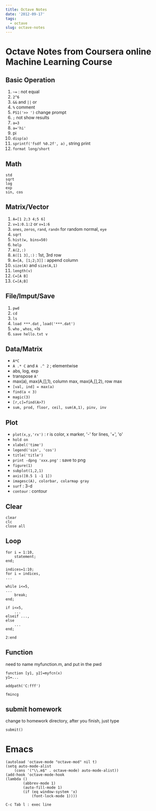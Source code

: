```yaml
---
title: Octave Notes
date: '2012-09-17'
tags:
  - octave
slug: octave-notes
---
```



Octave Notes from Coursera online Machine Learning Course
==========

## Basic Operation

1. `~=` : not equal
2. `2^6`
3. `&&` and `||` or
4. `%` comment
5. `PS1('>> ')` change prompt
6. `;` not show results
7. `a=3`
8. `a='hi'`
9. pi
10. `disp(a)`
11. `sprintf('fsdf %0.2f', a)` , string print
12.  `format long/short`

## Math

	std
	sqrt
	log
	exp
	sin, cos

## Matrix/Vector 

1. `A=[1 2;3 4;5 6]`
2. `v=1:0.1:2` or `v=1:6`
3. `ones`, `zeros`, `rand`, `randn` for random normal, `eye`
4. `sqrt`
5. `hist(w, bins=50)`
6. `help`
7. `A(2,:)`
8. `A([1 3],:)` : 1st, 3rd row
9. `A=[A, [1;2;3]]` : append column
10. `size(A)` and `size(A,1)`
11. `length(v)`
12. `C=[A B]`
13. `C=[A;B]`

## File/Imput/Save 

1. `pwd` 
2. `cd`
3. `ls`
4. `load ***.dat` , `load('***.dat')`
5. `who` , `whos`, =ls
6. `save hello.txt v`

## Data/Matrix

- `A*C`
- `A .* C` and `A .^ 2` ; elementwise
- abs, log, exp
- transpose `A'`
- max(a), max(A,[],1), column max, max(A,[],2), row max
- `[val, ind] = max(a)`
- `find(a < 3)`
- `magic(3)`
- `[r,c]=find(A>7)`
- `sum, prod, floor, ceil, sum(A,1), pinv, inv`

## Plot

- `plot(x,y,'rx')` : r is color, x marker, '-' for lines, '+', 'o'
- `hold on`
- `xlabel('time')`
- `legend('sin', 'cos')`
- `title('title')`
- `print -dpng 'xxx.png'` : save to png
- `figure(1)`
- `subplot(1,2,1)` 
- `axis([0.5 1 -1 1])`
- `imagesc(A), colorbar, colarmap gray`
- `surf` : 3-d
- `contour` : contour

## Clear

	clear
	clc
	close all

## Loop 

	for i = 1:10,
		statement;
	end;
	
	indices=1:10;
	for i = indices,
	...
	
	while i<=5,
	...
		break;
	end;

	if i<=5,
		...
	elseif ...,
	else
		...
	end;

	2:end

## Function

need to name myfunction.m, and put in the pwd

	function [y1, y2]=myfcn(x)
	y1=...

	addpath('C:fff')

	fmincg

## submit homework

change to homework directory, after you finish, just type

	submit()

# Emacs #

	(autoload 'octave-mode "octave-mod" nil t)
	(setq auto-mode-alist
		(cons '("\\.m$" . octave-mode) auto-mode-alist))
	(add-hook 'octave-mode-hook
	(lambda ()
            (abbrev-mode 1)
            (auto-fill-mode 1)
            (if (eq window-system 'x)
                (font-lock-mode 1))))

	C-c Tab l : exec line
